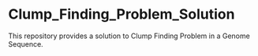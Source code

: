# Clump_Finding_Problem_Solution
This repository provides a solution to Clump Finding Problem in a Genome Sequence.
